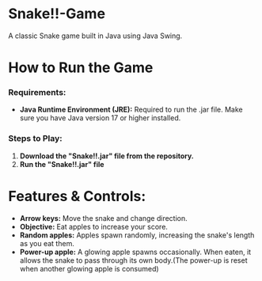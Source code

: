 # Snake!!-Game
A classic Snake game built in Java using Java Swing.

# How to Run the Game
### Requirements:
- **Java Runtime Environment (JRE):** Required to run the .jar file. Make sure you have Java version 17 or higher installed.
  
### Steps to Play:
1. **Download the "Snake!!.jar" file from the repository.**
2. **Run the "Snake!!.jar" file**

# Features & Controls:
- **Arrow keys:** Move the snake and change direction.
- **Objective:** Eat apples to increase your score.
- **Random apples:** Apples spawn randomly, increasing the snake's length as you eat them.
- **Power-up apple:** A glowing apple spawns occasionally. When eaten, it allows the snake to pass through its own body.(The power-up is reset when another glowing apple is consumed)
